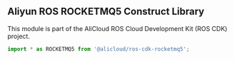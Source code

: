 ## Aliyun ROS ROCKETMQ5 Construct Library

This module is part of the AliCloud ROS Cloud Development Kit (ROS CDK) project.

```ts
import * as ROCKETMQ5 from '@alicloud/ros-cdk-rocketmq5';
```